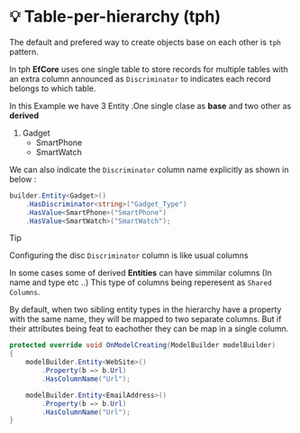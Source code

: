 # :bulb: Table-per-hierarchy (tph)

The default and prefered way to create objects base on each other is `tph` pattern.

In tph **EfCore** uses one single table to store records for multiple tables with an extra column announced as `Discriminator` to indicates each record belongs to which table.

In this Example we have 3 Entity .One single clase as **base** and two other as **derived**

1. Gadget
   - SmartPhone
   - SmartWatch


We can also indicate the `Discriminator` column name explicitly as shown in below :
```cs
builder.Entity<Gadget>()
    .HasDiscriminator<string>("Gadget_Type")
    .HasValue<SmartPhone>("SmartPhone")
    .HasValue<SmartWatch>("SmartWatch");
```

> [!TIP]
> Configuring the disc `Discriminator` column is like usual columns


In some cases some of derived **Entities** can have simmilar columns (In name and type etc ..) This type of columns being reperesent as `Shared Columns`.

By default, when two sibling entity types in the hierarchy have a property with the same name, they will be mapped to two separate columns. But if their attributes being feat to eachother they can be map in a single column.

```cs
protected override void OnModelCreating(ModelBuilder modelBuilder)
{
    modelBuilder.Entity<WebSite>()
        .Property(b => b.Url)
        .HasColumnName("Url");

    modelBuilder.Entity<EmailAddress>()
        .Property(b => b.Url)
        .HasColumnName("Url");
}
```
